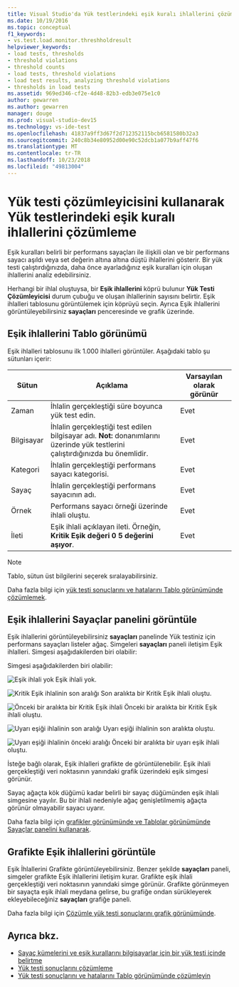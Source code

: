 ```yaml
---
title: Visual Studio'da Yük testlerindeki eşik kuralı ihlallerini çözümleme
ms.date: 10/19/2016
ms.topic: conceptual
f1_keywords:
- vs.test.load.monitor.threshholdresult
helpviewer_keywords:
- load tests, thresholds
- threshold violations
- threshold counts
- load tests, threshold violations
- load test results, analyzing threshold violations
- thresholds in load tests
ms.assetid: 969ed346-cf2e-4d48-82b3-edb3e075e1c0
author: gewarren
ms.author: gewarren
manager: douge
ms.prod: visual-studio-dev15
ms.technology: vs-ide-test
ms.openlocfilehash: 41837a9ff3d67f2d712352115bcb6581580b32a3
ms.sourcegitcommit: 240c8b34e80952d00e90c52dcb1a077b9aff47f6
ms.translationtype: MT
ms.contentlocale: tr-TR
ms.lasthandoff: 10/23/2018
ms.locfileid: "49813004"
---
```

# <a name="analyzing-threshold-rule-violations-in-load-tests-using-the-load-test-analyzer"></a>Yük testi çözümleyicisini kullanarak Yük testlerindeki eşik kuralı ihlallerini çözümleme

Eşik kuralları belirli bir performans sayaçları ile ilişkili olan ve bir performans sayacı aşıldı veya set değerin altına altına düştü ihlallerini gösterir. Bir yük testi çalıştırdığınızda, daha önce ayarladığınız eşik kuralları için oluşan ihlallerini analiz edebilirsiniz.

Herhangi bir ihlal oluştuysa, bir **Eşik ihlallerini** köprü bulunur **Yük Testi Çözümleyicisi** durum çubuğu ve oluşan ihlallerinin sayısını belirtir. Eşik ihlalleri tablosunu görüntülemek için köprüyü seçin. Ayrıca Eşik ihlallerini görüntüleyebilirsiniz **sayaçları** penceresinde ve grafik üzerinde.

## <a name="view-threshold-violations-in-the-table"></a>Eşik ihlallerini Tablo görünümü

 Eşik ihlalleri tablosunu ilk 1.000 ihlalleri görüntüler. Aşağıdaki tablo şu sütunları içerir:

|Sütun|Açıklama|Varsayılan olarak görünür|
|-|-|-|
|Zaman|İhlalin gerçekleştiği süre boyunca yük test edin.|Evet|
|Bilgisayar|İhlalin gerçekleştiği test edilen bilgisayar adı. **Not:** donanımlarını üzerinde yük testlerini çalıştırdığınızda bu önemlidir.|Evet|
|Kategori|İhlalin gerçekleştiği performans sayacı kategorisi.|Evet|
|Sayaç|İhlalin gerçekleştiği performans sayacının adı.|Evet|
|Örnek|Performans sayacı örneği üzerinde ihlali oluştu.|Evet|
|İleti|Eşik ihlali açıklayan ileti. Örneğin, **Kritik Eşik değeri 0 5 değerini aşıyor**.|Evet|

> [!NOTE]
> Tablo, sütun üst bilgilerini seçerek sıralayabilirsiniz.

 Daha fazla bilgi için [yük testi sonuçlarını ve hatalarını Tablo görünümünde çözümlemek](../test/analyze-load-test-results-and-errors-in-the-tables-view.md).

## <a name="view-threshold-violations-in-the-counters-panel"></a>Eşik ihlallerini Sayaçlar panelini görüntüle

 Eşik ihlallerini görüntüleyebilirsiniz **sayaçları** panelinde Yük testiniz için performans sayaçları listeler ağaç. Simgeleri **sayaçları** paneli iletişim Eşik ihlalleri. Simgesi aşağıdakilerden biri olabilir:

 Simgesi aşağıdakilerden biri olabilir:

 ![Eşik ihlali yok](../test/media/icon_ltest_1.gif) Eşik ihlali yok.

 ![Kritik Eşik ihlalinin son aralığı](../test/media/icon_ltest_2.gif) Son aralıkta bir Kritik Eşik ihlali oluştu.

 ![Önceki bir aralıkta bir Kritik Eşik ihlali](../test/media/icon_ltest_3.gif) Önceki bir aralıkta bir Kritik Eşik ihlali oluştu.

 ![Uyarı eşiği ihlalinin son aralığı](../test/media/icon_ltest_4.gif) Uyarı eşiği ihlalinin son aralıkta oluştu.

 ![Uyarı eşiği ihlalinin önceki aralığı](../test/media/icon_ltest_5.gif) Önceki bir aralıkta bir uyarı eşik ihlali oluştu.

 İsteğe bağlı olarak, Eşik ihlalleri grafikte de görüntülenebilir. Eşik ihlali gerçekleştiği veri noktasının yanındaki grafik üzerindeki eşik simgesi görünür.

 Sayaç ağaçta kök düğümü kadar belirli bir sayaç düğümünden eşik ihlali simgesine yayılır. Bu bir ihlali nedeniyle ağaç genişletilmemiş ağaçta görünür olmayabilir sayacı uyarır.

 Daha fazla bilgi için [grafikler görünümünde ve Tablolar görünümünde Sayaçlar panelini kullanarak](../test/counters-panel-in-load-test-analyzer.md).

## <a name="view-threshold-violations-on-the-graph"></a>Grafikte Eşik ihlallerini görüntüle

 Eşik İhlallerini Grafikte görüntüleyebilirsiniz. Benzer şekilde **sayaçları** paneli, simgeler grafikte Eşik ihlallerini iletişim kurar. Grafikte eşik ihlali gerçekleştiği veri noktasının yanındaki simge görünür. Grafikte görünmeyen bir sayaçta eşik ihlali meydana gelirse, bu grafiğe ondan sürükleyerek ekleyebileceğiniz **sayaçları** grafiğe paneli.

 Daha fazla bilgi için [Çözümle yük testi sonuçlarını grafik görünümünde](../test/analyze-load-test-results-in-the-graphs-view.md).

## <a name="see-also"></a>Ayrıca bkz.

- [Sayaç kümelerini ve eşik kurallarını bilgisayarlar için bir yük testi içinde belirtme](../test/specify-counter-sets-and-threshold-rules-for-load-testing.md)
- [Yük testi sonuçlarını çözümleme](../test/analyze-load-test-results-using-the-load-test-analyzer.md)
- [Yük testi sonuçlarını ve hatalarını Tablo görünümünde çözümleyin](../test/analyze-load-test-results-and-errors-in-the-tables-view.md)